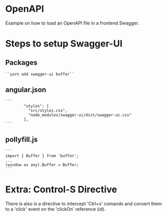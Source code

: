 # OpenAPI
Example on how to load an OpenAPI file in a frontend Swagger.

# Steps to setup Swagger-UI

## Packages 
	``yarn add swagger-ui buffer``
	
## angular.json

	```
            "styles": [
              "src/styles.css",
              "node_modules/swagger-ui/dist/swagger-ui.css"
            ],
	```

## pollyfill.js
	
	```
	import { Buffer } from 'buffer';
	...
	(window as any).Buffer = Buffer;
	```
	
# Extra: Control-S Directive
There is also is a directive to intercept 'Ctrl+s' comands and convert them to a 'click' event on the 'clickOn' reference (id).
